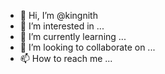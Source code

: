 - 👋 Hi, I’m @kingnith
- 👀 I’m interested in ...
- 🌱 I’m currently learning ...
- 💞️ I’m looking to collaborate on ...
- 📫 How to reach me ...

<!---
kingnith/kingnith is a ✨ special ✨ repository because its `README.md` (this file) appears on your GitHub profile.
You can click the Preview link to take a look at your changes.
--->

